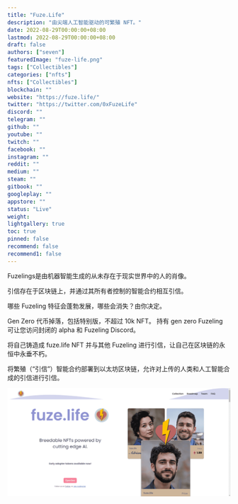 ```yaml
---
title: "Fuze.Life"
description: "由尖端人工智能驱动的可繁殖 NFT。"
date: 2022-08-29T00:00:00+08:00
lastmod: 2022-08-29T00:00:00+08:00
draft: false
authors: ["seven"]
featuredImage: "fuze-life.png"
tags: ["Collectibles"]
categories: ["nfts"]
nfts: ["Collectibles"]
blockchain: ""
website: "https://fuze.life/"
twitter: "https://twitter.com/0xFuzeLife"
discord: ""
telegram: ""
github: ""
youtube: ""
twitch: ""
facebook: ""
instagram: ""
reddit: ""
medium: ""
steam: ""
gitbook: ""
googleplay: ""
appstore: ""
status: "Live"
weight: 
lightgallery: true
toc: true
pinned: false
recommend: false
recommend1: false
---
```

Fuzelings是由机器智能生成的从未存在于现实世界中的人的肖像。

引信存在于区块链上，并通过其所有者控制的智能合约相互引信。

哪些 Fuzeling 特征会蓬勃发展，哪些会消失？由你决定。

Gen Zero 代币掉落，包括特别版，不超过 10k NFT。
持有 gen zero Fuzeling 可让您访问封闭的 alpha 和 Fuzeling Discord。

将自己铸造成 fuze.life NFT 并与其他 Fuzeling 进行引信，让自己在区块链的永恒中永垂不朽。

将繁殖（“引信”）智能合约部署到以太坊区块链，允许对上传的人类和人工智能合成的引信进行引信。

![nft](9ee369f7-ed32-407e-a7c5-267754c04720_.png)